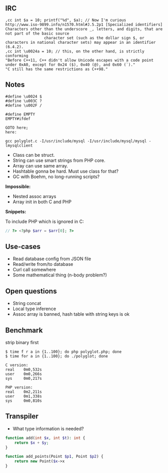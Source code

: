 ## IRC

    ,cc int $a = 10; printf("%d", $a); // Now I'm curious
    http://www.iso-9899.info/n1570.html#J.5.2p1 [Specialized identifiers] Characters other than the underscore _, letters, and digits, that are not part of the basic source
                     character set (such as the dollar sign $, or characters in national character sets) may appear in an identifier (6.4.2).
    ,cc int \u0024a = 10; // this, on the other hand, is strictly conforming
    "Before C++11, C++ didn't allow Unicode escapes with a code point under 0xA0, except for 0x24 ($), 0x40 (@), and 0x60 (`)."
    "C still has the same restrictions as C++98."

## Notes

    #define \u0024 $
    #define \u003C ?
    #define \u002F /

    #define EMPTY
    EMPTY#ifdef

    GOTO here;
    here:

    gcc polyglot.c -I/usr/include/mysql -I/usr/include/mysql/mysql -lmysqlclient

* Class can be struct.
* String can use smart strings from PHP core.
* Array can use same array.
* Hashtable gonna be hard. Must use class for that?
* GC with Boehm, no long-running scripts?

**Impossible:**

* Nested assoc arrays
* Array init in both C and PHP

**Snippets:**

To include PHP which is ignored in C:

```php
// ?> <?php $arr = $arr[0]; ?>
```

## Use-cases

* Read database config from JSON file
* Read/write from/to database
* Curl call somewhere
* Some mathematical thing (n-body problem?)

## Open questions

* String concat
* Local type inference
* Assoc array is banned, hash table with string keys is ok

## Benchmark

strip binary first

    $ time f r a in {1..100}; do php polyglot.php; done
    $ time for a in {1..100}; do ./polyglot; done

    C version:
    real    0m0,532s
    user    0m0,266s
    sys     0m0,217s

    PHP version:
    real    0m2,211s
    user    0m1,338s
    sys     0m0,810s

## Transpiler

* What type information is needed?

```php
function add(int $x, int $t): int {
    return $x + $y;
}

function add_points(Point $p1, Point $p2) {
    return new Point($x->x
}
```
